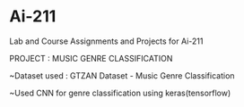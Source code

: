 # Ai-211
Lab and Course Assignments and Projects for Ai-211



PROJECT : MUSIC GENRE CLASSIFICATION

~Dataset used : GTZAN Dataset - Music Genre Classification

~Used CNN for genre classification using keras(tensorflow)
